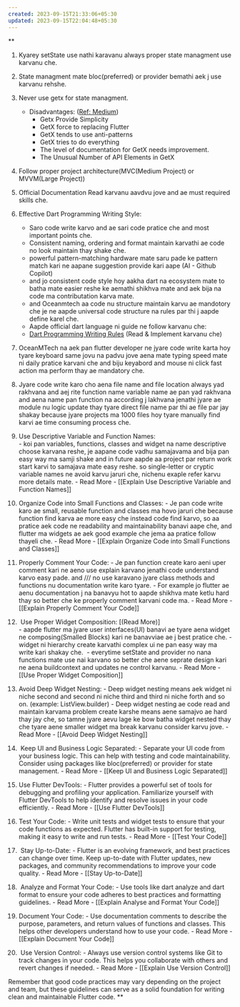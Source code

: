 ```yaml
---
created: 2023-09-15T21:33:06+05:30
updated: 2023-09-15T22:04:48+05:30
---
```

**

1.  Kyarey setState use nathi karavanu always proper state managment use karvanu che.
    
2.  State managment mate bloc(preferred) or provider bemathi aek j use karvanu rehshe.
    
3.  Never use getx for state managment.
	- Disadvantages: ([Ref: Medium](https://shirsh94.medium.com/beyond-the-hype-the-untold-truth-about-getx-and-its-downsides-for-flutter-development-2c0b0b9b2fb5))
		- Getx Provide Simplicity
		- GetX force to replacing Flutter
		- GetX tends to use anti-patterns
		- GetX tries to do everything
		- The level of documentation for GetX needs improvement.
		- The Unusual Number of API Elements in GetX
		
4.  Follow proper project architecture(MVC(Medium Project) or MVVM(Large Project))
5.  Official Documentation Read karvanu aavdvu jove and ae must required skills che.
6.  Effective Dart Programming Writing Style: 
	- Saro code write karvo and ae sari code pratice che and most important points che.
	- Consistent naming, ordering and format maintain karvathi ae code no look maintain thay shake che.
	- powerful pattern-matching hardware mate saru pade ke pattern match kari ne aapane suggestion provide kari aape (AI - Github Copilot)
	- and jo consistent code style hoy aakha dart na ecosystem mate to batha mate easier reshe ke aemathi shikhva mate and aek bija na code ma contributation karva mate.
	- and Oceanmtech aa code nu structure maintain karvu ae mandotory che je ne aapde universal code structure na rules par thi j aapde define karel che.
	- Aapde official dart language ni guide ne follow karvanu che:
	- [Dart Programming Writing Rules](https://dart.dev/effective-dart/style#formatting) (Read & Implement karvanu che)
    
8.  OceanMTech na aek pan flutter developer ne jyare code write karta hoy tyare keyboard same jovu na padvu jove aena mate typing speed mate ni daily pratice karvani che and biju keyabord and mouse ni click fast action ma perform thay ae mandatory che.

9. Jyare code write karo cho aena file name and file location always yad rakhvana and aej rite function name variable name ae pan yad rakhvana and aena name pan function na according j lakhvana jenathi jyare ae module nu logic update thay tyare direct file name par thi ae file par jay shakay because jyare projects ma 1000 files hoy tyare manually find karvi ae time consuming process che.

10.  Use Descriptive Variable and Function Names:  
	- koi pan variables, functions, classes and widget na name descriptive choose karvana reshe, je aapane code vadhu samajavama and bija pan easy way ma samji shake and in future aapde aa project par return work start karvi to samajava mate easy reshe. so single-letter or cryptic variable names ne avoid karvu jaruri che, nichenu exaple refer karvu more details mate.
	- Read More - [[Explain Use Descriptive Variable and Function Names]]
    
11.  Organize Code into Small Functions and Classes:
	- Je pan code write karo ae small, reusable function and classes ma hovo jaruri che because function find karva ae more easy che instead code find karvo, so aa pratice aek code ne readability and maintainability banavi aape che, and flutter ma widgets ae aek good example che jema aa pratice follow thayeli che.
	- Read More - [[Explain Organize Code into Small Functions and Classes]]

12.  Properly Comment Your Code:
	-  Je pan function create karo aeni uper comment kari ne aeno use explain karvano jenathi code understand karvo easy pade. and /// no use karavano jyare class methods and functions nu documentation write karo tyare.
	- For example jo flutter ae aenu documentation j na banavyu hot to aapde shikhva mate ketlu hard thay so better che ke properly comment karvani code ma.
	- Read More - [[Explain Properly Comment Your Code]]
    
13.   Use Proper Widget Composition: [(Read More)]    
	- aapde flutter ma jyare user interfaces(UI) banavi ae tyare aena widget ne composing(Smalled Blocks) kari ne banavviae ae j best pratice che.
	- widget ni hierarchy create karvathi complex ui ne pan easy way ma write kari shakay che. 
	- everytime setState and provider no nana functions mate use nai karvano so better che aene seprate design kari ne aena buildcontext and updates ne control karvanu.
	- Read More - [[Use Proper Widget Composition]]
 
14.  Avoid Deep Widget Nesting: 
	- Deep widget nesting means aek widget ni niche second and second ni niche third and third ni niche forth and so on. (example: ListView.builder)
	- Deep widget nesting ae code read and maintain karvama problem create karshe means aene samajvo ae hard thay jay che, so tamne jyare aevu lage ke bow batha widget nested thay che tyare aene smaller widget ma break karvanu consider karvu jove.
	- Read More - [[Avoid Deep Widget Nesting]]

15.   Keep UI and Business Logic Separated: 
	- Separate your UI code from your business logic. This can help with testing and code maintainability. Consider using packages like bloc(preferred) or provider for state management.
	- Read More - [[Keep UI and Business Logic Separated]]

16.  Use Flutter DevTools: 
	- Flutter provides a powerful set of tools for debugging and profiling your application. Familiarize yourself with Flutter DevTools to help identify and resolve issues in your code efficiently.
	- Read More - [[Use Flutter DevTools]]

17.  Test Your Code:
	- Write unit tests and widget tests to ensure that your code functions as expected. Flutter has built-in support for testing, making it easy to write and run tests.
	- Read More - [[Test Your Code]]

18.   Stay Up-to-Date:
	- Flutter is an evolving framework, and best practices can change over time. Keep up-to-date with Flutter updates, new packages, and community recommendations to improve your code quality.
	- Read More - [[Stay Up-to-Date]]

19.   Analyze and Format Your Code:
	- Use tools like dart analyze and dart format to ensure your code adheres to best practices and formatting guidelines.
	- Read More - [[Explain Analyse and Format Your Code]]
    
20.  Document Your Code:
	- Use documentation comments to describe the purpose, parameters, and return values of functions and classes. This helps other developers understand how to use your code.
	-  Read More - [[Explain Document Your Code]]

21.   Use Version Control:
	- Always use version control systems like Git to track changes in your code. This helps you collaborate with others and revert changes if needed.
	-  Read More - [[Explain Use Version Control]]
    
Remember that good code practices may vary depending on the project and team, but these guidelines can serve as a solid foundation for writing clean and maintainable Flutter code.
**